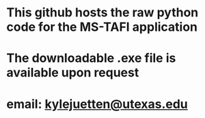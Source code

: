 # This github hosts the raw python code for the MS-TAFI application

# The downloadable .exe file is available upon request

# email: kylejuetten@utexas.edu

